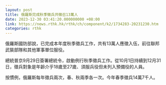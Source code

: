 ```yaml
---
layout: post
title: 俄羅斯完成秋季徵兵共徵召13萬人
date: 2023-12-30 03:41:20.000000000 +08:00
link: https://news.rthk.hk/rthk/ch/component/k2/1734283-20231230.htm
categories: rthk
---
```


俄羅斯國防部說，已完成本年度秋季徵兵工作，共有13萬人應徵入伍，前往聯邦武裝部隊和其他軍事單位服役。 

總統普京9月29日簽署總統令，啟動例行秋季徵兵工作。從10月1日持續到12月31日，徵兵對象是年齡介乎18歲至27歲、須服兵役但未列入預備役的人員。 

按慣例，俄羅斯每年徵兵兩次，春、秋兩季各一次。今年春季徵兵14萬7千人。
